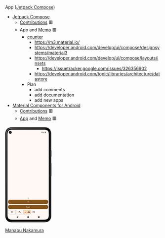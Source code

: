 App ([Jetpack Compose](https://developer.android.com/compose))
- [Jetpack Compose](https://developer.android.com/compose)
  - [Contributions](https://github.com/android/compose-samples/issues?q=author%3Amanabu-nakamura) 🟥
  - App and [Memo](docs/memo.md) 🟥
    - [counter](counter)
      - https://m3.material.io/
      - https://developer.android.com/develop/ui/compose/designsystems/material3
      - https://developer.android.com/develop/ui/compose/layouts/insets
        - https://issuetracker.google.com/issues/326356902
      - https://developer.android.com/topic/libraries/architecture/datastore
    - Plan
      - add comments
      - add documentation
      - add new apps
- [Material Components for Android](https://github.com/material-components/material-components-android/)
  - [Contributions](https://github.com/material-components/material-components-android/issues?q=author%3Amanabu-nakamura) 🟥
  - [App](https://github.com/manabu-nakamura/app) and [Memo](https://github.com/manabu-nakamura/app/blob/main/docs/memo.md) 🟥

<img src="docs/s1.png" width="150">

[Manabu Nakamura](https://github.com/manabu-nakamura)